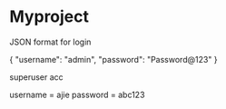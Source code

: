 # Myproject

JSON format for login


{
    "username": "admin",
    "password": "Password@123"
}



superuser acc

username = ajie
password = abc123
